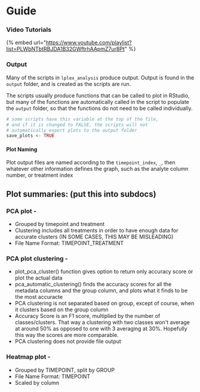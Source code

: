 # Guide

### Video Tutorials

{% embed url="https://www.youtube.com/playlist?list=PLWbNTbtRBJDA1B32GWftrhAApmZ7ur8Pt" %}

### Output

Many of the scripts in `lplex_analysis` produce output. Output is found in the `output` folder, and is created as the scripts are run.

The scripts usually produce functions that can be called to plot in RStudio, but many of the functions are automatically called in the script to populate the `output` folder, so that the functions do not need to be called individually.

```r
# some scripts have this variable at the top of the file,
# and if it is changed to FALSE, the scripts will not
# automatically export plots to the output folder
save_plots <- TRUE
```

#### Plot Naming

Plot output files are named according to the `timepoint_index`, `_`, then whatever other information defines the graph, such as the analyte column number, or treatment index

## Plot summaries: (put this into subdocs)

### PCA plot -

* Grouped by timepoint and treatment
* Clustering includes all treatments in order to have enough data for accurate clusters (IN SOME CASES, THIS MAY BE MISLEADING)
* File Name Format: TIMEPOINT\_TREATMENT

### PCA plot clustering -

* plot\_pca\_cluster() function gives option to return only accuracy score or plot the actual data
* pca\_automatic\_clustering() finds the accuracy scores for all the metadata columns and the group column, and plots what it finds to be the most accuracte
* PCA clustering is not separated based on group, except of course, when it clusters based on the group column
* Accuracy Score is an F1 score, multiplied by the number of classes/clusters. That way a clustering with two classes won't average at around 50% as opposed to one with 3 averaging at 30%. Hopefully this way the scores are more comparable.
* PCA clustering does not provide file output

### Heatmap plot -

* Grouped by TIMEPOINT, split by GROUP
* File Name Format: TIMEPOINT
* Scaled by column

